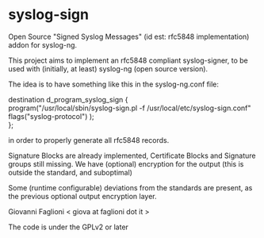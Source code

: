 syslog-sign
===========

Open Source "Signed Syslog Messages" (id est: rfc5848 implementation) addon for syslog-ng.

This project aims to implement an rfc5848 compliant syslog-signer,
to be used with (initially, at least) syslog-ng (open source version).

The idea is to have something like this in the syslog-ng.conf file:

destination d_program_syslog_sign {<br/>
        program("/usr/local/sbin/syslog-sign.pl -f /usr/local/etc/syslog-sign.conf" 
                flags("syslog-protocol")
        );<br/>
};<br/>

in order to properly generate all rfc5848 records.

Signature Blocks are already implemented, Certificate Blocks 
and Signature groups still missing.
We have (optional) encryption for the output (this is outside the standard,
and suboptimal)

Some (runtime configurable) deviations from the standards are present, as the 
previous optional output encryption layer.

Giovanni Faglioni &lt; giova at faglioni dot it &gt; 

The code is under the GPLv2 or later

